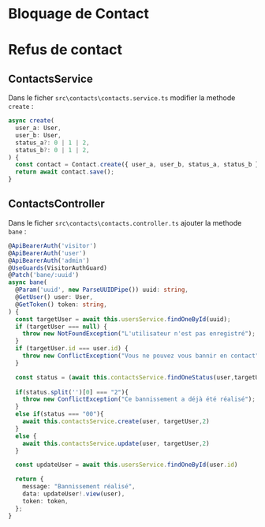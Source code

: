 # Bloquage de Contact

# Refus de contact

## ContactsService

Dans le ficher ```src\contacts\contacts.service.ts``` modifier la methode ```create``` :

```ts
async create(
  user_a: User,
  user_b: User,
  status_a?: 0 | 1 | 2,
  status_b?: 0 | 1 | 2,
) {
  const contact = Contact.create({ user_a, user_b, status_a, status_b });
  return await contact.save();
}
```

## ContactsController

Dans le ficher ```src\contacts\contacts.controller.ts``` ajouter la methode ```bane``` :

```ts
@ApiBearerAuth('visitor')
@ApiBearerAuth('user')
@ApiBearerAuth('admin')
@UseGuards(VisitorAuthGuard)
@Patch('bane/:uuid')
async bane(
  @Param('uuid', new ParseUUIDPipe()) uuid: string,
  @GetUser() user: User,
  @GetToken() token: string,
) {
  const targetUser = await this.usersService.findOneById(uuid);
  if (targetUser === null) {
    throw new NotFoundException("L'utilisateur n'est pas enregistré");
  }
  if (targetUser.id === user.id) {
    throw new ConflictException("Vous ne pouvez vous bannir en contact");
  }

  const status = (await this.contactsService.findOneStatus(user,targetUser));
  
  if(status.split('')[0] === "2"){
    throw new ConflictException("Ce bannissement a déjà été réalisé");
  }
  else if(status === "00"){
    await this.contactsService.create(user, targetUser,2)
  }
  else {
    await this.contactsService.update(user, targetUser,2)
  }

  const updateUser = await this.usersService.findOneById(user.id)

  return {
    message: "Bannissement réalisé",
    data: updateUser!.view(user),
    token: token,
  };
}
```